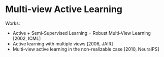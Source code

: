 # Multi-view Active Learning

Works:
- Active + Semi-Supervised Learning = Robust Multi-View Learning [2002, ICML]
- Active learning with multiple views [2006, JAIR]
- Multi-view active learning in the non-realizable case [2010, NeuraIPS]